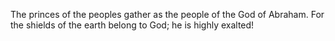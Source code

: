 The princes of the peoples gather as the people of the God of Abraham. For the shields of the earth belong to God; he is highly exalted!
